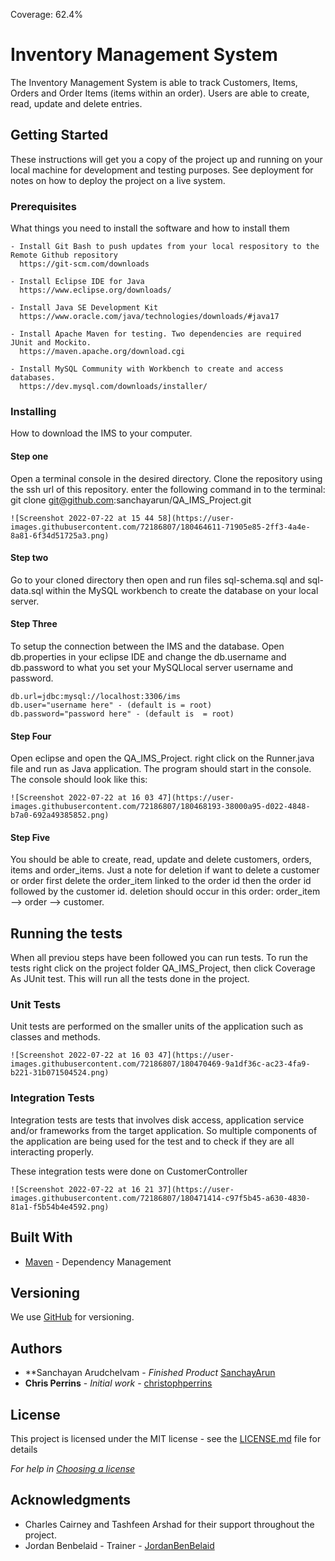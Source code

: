 Coverage: 62.4%
# Inventory Management System

The Inventory Management System is able to track Customers, Items, Orders and Order Items (items within an order). Users are able to create, read, update and delete entries.

## Getting Started

These instructions will get you a copy of the project up and running on your local machine for development and testing purposes. See deployment for notes on how to deploy the project on a live system.

### Prerequisites

What things you need to install the software and how to install them

```
- Install Git Bash to push updates from your local respository to the Remote Github repository
  https://git-scm.com/downloads
  
- Install Eclipse IDE for Java
  https://www.eclipse.org/downloads/
  
- Install Java SE Development Kit 
  https://www.oracle.com/java/technologies/downloads/#java17
  
- Install Apache Maven for testing. Two dependencies are required JUnit and Mockito.
  https://maven.apache.org/download.cgi
  
- Install MySQL Community with Workbench to create and access databases.
  https://dev.mysql.com/downloads/installer/  
```

### Installing

How to download the IMS to your computer.

 #### Step one 
 Open a terminal console in the desired directory.
 Clone the repository using the ssh url of this repository.
 enter the following command in to the terminal: git clone git@github.com:sanchayarun/QA_IMS_Project.git

```
![Screenshot 2022-07-22 at 15 44 58](https://user-images.githubusercontent.com/72186807/180464611-71905e85-2ff3-4a4e-8a81-6f34d51725a3.png)
```
#### Step two
Go to your cloned directory then open and run files sql-schema.sql and sql-data.sql within the MySQL workbench to create the database on your local server.

#### Step Three
To setup the connection between the IMS and the database. Open db.properties in your eclipse IDE and change the db.username and db.password to what you set your MySQLlocal server username and password. 
```
db.url=jdbc:mysql://localhost:3306/ims
db.user="username here" - (default is = root)
db.password="password here" - (default is  = root)

```
#### Step Four
Open eclipse and open the QA_IMS_Project. right click on the Runner.java file and run as Java application. The program should start in the console. The console should look like this:
```
![Screenshot 2022-07-22 at 16 03 47](https://user-images.githubusercontent.com/72186807/180468193-38000a95-d022-4848-b7a0-692a49385852.png)

```
#### Step Five
You should be able to create, read, update and delete customers, orders, items and order_items. Just a note for deletion if want to delete a customer or order first delete the order_item linked to the order id then the order id followed by the customer id. deletion should occur in this order: order_item --> order --> customer.


## Running the tests

When all previou steps have been followed you can run tests. To run the tests right click on the project folder QA_IMS_Project, then click Coverage As JUnit test. This will run all the tests done in the project.

### Unit Tests 

Unit tests are performed on the smaller units of the application such as classes and methods.

```
![Screenshot 2022-07-22 at 16 03 47](https://user-images.githubusercontent.com/72186807/180470469-9a1df36c-ac23-4fa9-b221-31b071504524.png)
```

### Integration Tests 
Integration tests are tests that involves disk access, application service and/or frameworks from the target application. So multiple components of the application are being used for the test and to check if they are all interacting properly.

These integration tests were done on CustomerController

```
![Screenshot 2022-07-22 at 16 21 37](https://user-images.githubusercontent.com/72186807/180471414-c97f5b45-a630-4830-81a1-f5b54b4e4592.png)

```

## Built With

* [Maven](https://maven.apache.org/) - Dependency Management

## Versioning

We use [GitHub](https://github.com) for versioning.

## Authors
* **Sanchayan Arudchelvam - *Finished Product* [SanchayArun](https://github.com/sanchayarun)
* **Chris Perrins** - *Initial work* - [christophperrins](https://github.com/christophperrins)

## License

This project is licensed under the MIT license - see the [LICENSE.md](LICENSE.md) file for details 

*For help in [Choosing a license](https://choosealicense.com/)*

## Acknowledgments

* Charles Cairney and Tashfeen Arshad for their support throughout the project.
* Jordan Benbelaid - Trainer - [JordanBenBelaid](https://github.com/jordanbenbelaid)

